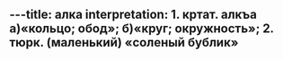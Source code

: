 ---title: алка
interpretation: 1. кртат. алкъа а)«кольцо; обод»; б)«круг; окружность»; 2. тюрк. (маленький) «соленый бублик»
---
